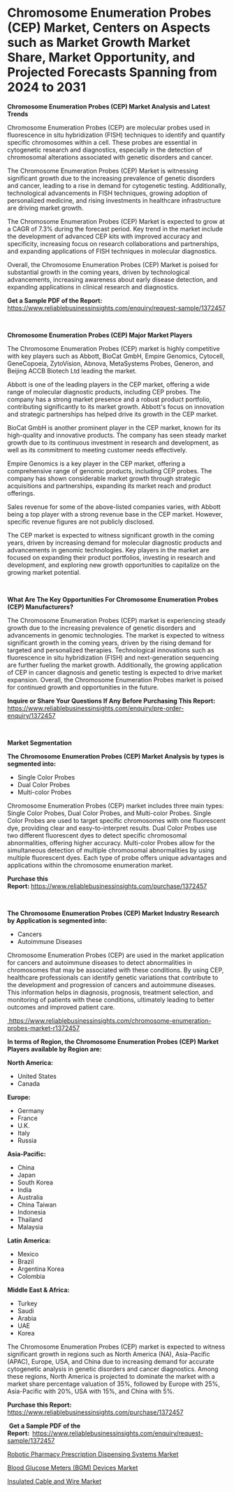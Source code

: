 <p><h1>Chromosome Enumeration Probes (CEP) Market, Centers on Aspects such as Market Growth Market Share, Market Opportunity, and Projected Forecasts Spanning from 2024 to 2031</h1></p><p><strong>Chromosome Enumeration Probes (CEP) Market Analysis and Latest Trends</strong></p>
<p><p>Chromosome Enumeration Probes (CEP) are molecular probes used in fluorescence in situ hybridization (FISH) techniques to identify and quantify specific chromosomes within a cell. These probes are essential in cytogenetic research and diagnostics, especially in the detection of chromosomal alterations associated with genetic disorders and cancer.</p><p>The Chromosome Enumeration Probes (CEP) Market is witnessing significant growth due to the increasing prevalence of genetic disorders and cancer, leading to a rise in demand for cytogenetic testing. Additionally, technological advancements in FISH techniques, growing adoption of personalized medicine, and rising investments in healthcare infrastructure are driving market growth.</p><p>The Chromosome Enumeration Probes (CEP) Market is expected to grow at a CAGR of 7.3% during the forecast period. Key trend in the market include the development of advanced CEP kits with improved accuracy and specificity, increasing focus on research collaborations and partnerships, and expanding applications of FISH techniques in molecular diagnostics.</p><p>Overall, the Chromosome Enumeration Probes (CEP) Market is poised for substantial growth in the coming years, driven by technological advancements, increasing awareness about early disease detection, and expanding applications in clinical research and diagnostics.</p></p>
<p><strong>Get a Sample PDF of the Report:&nbsp;</strong> <a href="https://www.reliablebusinessinsights.com/enquiry/request-sample/1372457">https://www.reliablebusinessinsights.com/enquiry/request-sample/1372457</a></p>
<p>&nbsp;</p>
<p><strong>Chromosome Enumeration Probes (CEP) Major Market Players</strong></p>
<p><p>The Chromosome Enumeration Probes (CEP) market is highly competitive with key players such as Abbott, BioCat GmbH, Empire Genomics, Cytocell, GeneCopoeia, ZytoVision, Abnova, MetaSystems Probes, Generon, and Beijing ACCB Biotech Ltd leading the market. </p><p>Abbott is one of the leading players in the CEP market, offering a wide range of molecular diagnostic products, including CEP probes. The company has a strong market presence and a robust product portfolio, contributing significantly to its market growth. Abbott's focus on innovation and strategic partnerships has helped drive its growth in the CEP market.</p><p>BioCat GmbH is another prominent player in the CEP market, known for its high-quality and innovative products. The company has seen steady market growth due to its continuous investment in research and development, as well as its commitment to meeting customer needs effectively.</p><p>Empire Genomics is a key player in the CEP market, offering a comprehensive range of genomic products, including CEP probes. The company has shown considerable market growth through strategic acquisitions and partnerships, expanding its market reach and product offerings.</p><p>Sales revenue for some of the above-listed companies varies, with Abbott being a top player with a strong revenue base in the CEP market. However, specific revenue figures are not publicly disclosed. </p><p>The CEP market is expected to witness significant growth in the coming years, driven by increasing demand for molecular diagnostic products and advancements in genomic technologies. Key players in the market are focused on expanding their product portfolios, investing in research and development, and exploring new growth opportunities to capitalize on the growing market potential.</p></p>
<p>&nbsp;</p>
<p><strong>What Are The Key Opportunities For Chromosome Enumeration Probes (CEP) Manufacturers?</strong></p>
<p><p>The Chromosome Enumeration Probes (CEP) market is experiencing steady growth due to the increasing prevalence of genetic disorders and advancements in genomic technologies. The market is expected to witness significant growth in the coming years, driven by the rising demand for targeted and personalized therapies. Technological innovations such as fluorescence in situ hybridization (FISH) and next-generation sequencing are further fueling the market growth. Additionally, the growing application of CEP in cancer diagnosis and genetic testing is expected to drive market expansion. Overall, the Chromosome Enumeration Probes market is poised for continued growth and opportunities in the future.</p></p>
<p><strong>Inquire or Share Your Questions If Any Before Purchasing This Report:</strong> <a href="https://www.reliablebusinessinsights.com/enquiry/pre-order-enquiry/1372457">https://www.reliablebusinessinsights.com/enquiry/pre-order-enquiry/1372457</a></p>
<p>&nbsp;</p>
<p><strong>Market Segmentation</strong></p>
<p><strong>The Chromosome Enumeration Probes (CEP) Market Analysis by types is segmented into:</strong></p>
<p><ul><li>Single Color Probes</li><li>Dual Color Probes</li><li>Multi-color Probes</li></ul></p>
<p><p>Chromosome Enumeration Probes (CEP) market includes three main types: Single Color Probes, Dual Color Probes, and Multi-color Probes. Single Color Probes are used to target specific chromosomes with one fluorescent dye, providing clear and easy-to-interpret results. Dual Color Probes use two different fluorescent dyes to detect specific chromosomal abnormalities, offering higher accuracy. Multi-color Probes allow for the simultaneous detection of multiple chromosomal abnormalities by using multiple fluorescent dyes. Each type of probe offers unique advantages and applications within the chromosome enumeration market.</p></p>
<p><strong>Purchase this Report:&nbsp;</strong><a href="https://www.reliablebusinessinsights.com/purchase/1372457">https://www.reliablebusinessinsights.com/purchase/1372457</a></p>
<p>&nbsp;</p>
<p><strong>The Chromosome Enumeration Probes (CEP) Market Industry Research by Application is segmented into:</strong></p>
<p><ul><li>Cancers</li><li>Autoimmune Diseases</li></ul></p>
<p><p>Chromosome Enumeration Probes (CEP) are used in the market application for cancers and autoimmune diseases to detect abnormalities in chromosomes that may be associated with these conditions. By using CEP, healthcare professionals can identify genetic variations that contribute to the development and progression of cancers and autoimmune diseases. This information helps in diagnosis, prognosis, treatment selection, and monitoring of patients with these conditions, ultimately leading to better outcomes and improved patient care.</p></p>
<p><a href="https://www.reliablebusinessinsights.com/chromosome-enumeration-probes-market-r1372457">&nbsp;https://www.reliablebusinessinsights.com/chromosome-enumeration-probes-market-r1372457</a></p>
<p><strong>In terms of Region, the Chromosome Enumeration Probes (CEP) Market Players available by Region are:</strong></p>
<p>
    <p> <strong> North America: </strong>
        <ul>
            <li>United States</li>
            <li>Canada</li>
        </ul>
        </p> 
    <p> <strong> Europe: </strong>
        <ul>
            <li>Germany</li>
            <li>France</li>
            <li>U.K.</li>
            <li>Italy</li>
            <li>Russia</li>
        </ul>
        </p> 
    <p> <strong> Asia-Pacific: </strong>
        <ul>
            <li>China</li>
            <li>Japan</li>
            <li>South Korea</li>
            <li>India</li>
            <li>Australia</li>
            <li>China Taiwan</li>
            <li>Indonesia</li>
            <li>Thailand</li>
            <li>Malaysia</li>
        </ul>
        </p> 
    <p> <strong> Latin America: </strong>
        <ul>
            <li>Mexico</li>
            <li>Brazil</li>
            <li>Argentina Korea</li>
            <li>Colombia</li>
        </ul>
        </p> 
    <p> <strong> Middle East & Africa: </strong>
        <ul>
            <li>Turkey</li>
            <li>Saudi</li>
            <li>Arabia</li>
            <li>UAE</li>
            <li>Korea</li>
        </ul>
    </p>
    </p>
<p><p>The Chromosome Enumeration Probes (CEP) market is expected to witness significant growth in regions such as North America (NA), Asia-Pacific (APAC), Europe, USA, and China due to increasing demand for accurate cytogenetic analysis in genetic disorders and cancer diagnostics. Among these regions, North America is projected to dominate the market with a market share percentage valuation of 35%, followed by Europe with 25%, Asia-Pacific with 20%, USA with 15%, and China with 5%.</p></p>
<p><strong>Purchase this Report: </strong><a href="https://www.reliablebusinessinsights.com/purchase/1372457">https://www.reliablebusinessinsights.com/purchase/1372457</a></p>
<p>&nbsp;<strong>Get a Sample PDF of the Report:&nbsp;&nbsp;</strong><a href="https://www.reliablebusinessinsights.com/enquiry/request-sample/1372457">https://www.reliablebusinessinsights.com/enquiry/request-sample/1372457</a></p>
<p><strong></strong></p>
<p><p><a href="https://www.linkedin.com/pulse/robotic-pharmacy-prescription-dispensing-systems-market-e715c?trackingId=kMlRmdr9Wl%2FKF3hFE%2FaNCg%3D%3D">Robotic Pharmacy Prescription Dispensing Systems Market</a></p><p><a href="https://www.linkedin.com/pulse/blood-glucose-meters-bgm-devices-market-analysis-its-cagr-5grpc?trackingId=BLfHtbVongpuuFHzr%2BnCzw%3D%3D">Blood Glucose Meters (BGM) Devices Market</a></p><p><a href="https://www.linkedin.com/pulse/insulated-cable-wire-market-insight-trends-growth-forecasted-5q0bc?trackingId=2rOsHe5zYWhqCE2W1gh8QQ%3D%3D">Insulated Cable and Wire Market</a></p></p>